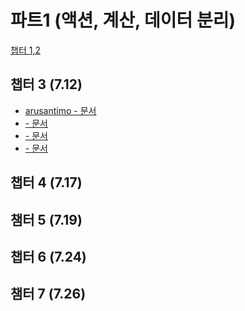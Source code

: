# 파트1 (액션, 계산, 데이터 분리)

[챕터 1,2](./chapter[1_2].md)

## 챕터 3 (7.12)
- [arusantimo - 문서](./chapter-3/arusantimo.md)
- [ - 문서]()
- [ - 문서]()
- [ - 문서]()

## 챕터 4 (7.17)


## 챔터 5 (7.19)


## 챕터 6 (7.24)


## 챔터 7 (7.26)
